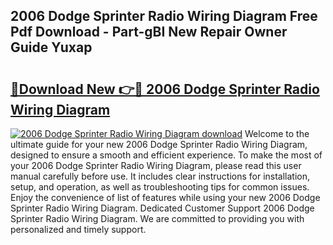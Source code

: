 ## 2006 Dodge Sprinter Radio Wiring Diagram Free Pdf Download - Part-gBI New Repair Owner Guide Yuxap

# <h2><a href="http://dfmo9co.blite.top/?on=2006+Dodge+Sprinter+Radio+Wiring+Diagram">🔗Download New 👉🔴 2006 Dodge Sprinter Radio Wiring Diagram</a></h2>

[![2006 Dodge Sprinter Radio Wiring Diagram download](https://i.imgur.com/lujVjoI.png)](http://dfmo9co.blite.top/?on=2006+Dodge+Sprinter+Radio+Wiring+Diagram)
Welcome to the ultimate guide for your new 2006 Dodge Sprinter Radio Wiring Diagram, designed to ensure a smooth and efficient experience. To make the most of your 2006 Dodge Sprinter Radio Wiring Diagram, please read this user manual carefully before use. It includes clear instructions for installation, setup, and operation, as well as troubleshooting tips for common issues. Enjoy the convenience of list of features while using your new 2006 Dodge Sprinter Radio Wiring Diagram. Dedicated Customer Support 2006 Dodge Sprinter Radio Wiring Diagram. We are committed to providing you with personalized and timely support.
